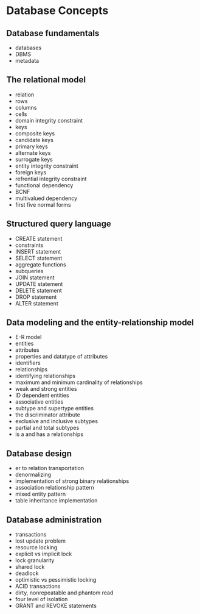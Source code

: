 # Database Concepts

## Database fundamentals

- databases
- DBMS
- metadata

## The relational model

- relation
- rows
- columns
- cells
- domain integrity constraint
- keys
- composite keys
- candidate keys
- primary keys
- alternate keys
- surrogate keys
- entity integrity constraint
- foreign keys
- refrential integrity constraint
- functional dependency
- BCNF
- multivalued dependency
- first five normal forms

## Structured query language

- CREATE statement
- constraints
- INSERT statement
- SELECT statement
- aggregate functions
- subqueries
- JOIN statement
- UPDATE statement
- DELETE statement
- DROP statement
- ALTER statement

## Data modeling and the entity-relationship model

- E-R model
- entities
- attributes
- properties and datatype of attributes
- identifiers
- relationships
- identifying relationships
- maximum and minimum cardinality of relationships
- weak and strong entities
- ID dependent entities
- associative entities
- subtype and supertype entities
- the discriminator attribute
- exclusive and inclusive subtypes
- partial and total subtypes
- is a and has a relationships

## Database design

- er to relation transportation
- denormalizing
- implementation of strong binary relationships
- association relationship pattern
- mixed entity pattern
- table inheritance implementation

## Database administration

- transactions
- lost update problem
- resource locking
- explicit vs implicit lock
- lock granularity
- shared lock
- deadlock
- optimistic vs pessimistic locking
- ACID transactions
- dirty, nonrepeatable and phantom read
- four level of isolation
- GRANT and REVOKE statements
